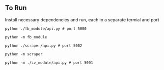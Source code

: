 ## To Run

Install necessary dependencies and run, each in a separate termial and port
```
python ./fb_module/api.py # port 5000
```
```
python -m fb_module
```
```
python ./scraper/api.py # port 5002
```
```
python -m scraper
```
```
python -m ./cv_module/api.py # port 5001
```

